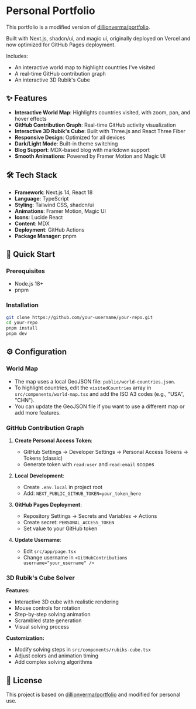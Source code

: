 # Personal Portfolio

This portfolio is a modified version of [dillionverma/portfolio](https://github.com/dillionverma/portfolio).

Built with Next.js, shadcn/ui, and magic ui, originally deployed on Vercel and now optimized for GitHub Pages deployment.

Includes:
- An interactive world map to highlight countries I've visited
- A real-time GitHub contribution graph
- An interactive 3D Rubik's Cube

## ✨ Features

- **Interactive World Map**: Highlights countries visited, with zoom, pan, and hover effects
- **GitHub Contribution Graph**: Real-time GitHub activity visualization
- **Interactive 3D Rubik's Cube**: Built with Three.js and React Three Fiber
- **Responsive Design**: Optimized for all devices
- **Dark/Light Mode**: Built-in theme switching
- **Blog Support**: MDX-based blog with markdown support
- **Smooth Animations**: Powered by Framer Motion and Magic UI

## 🛠️ Tech Stack

- **Framework**: Next.js 14, React 18
- **Language**: TypeScript
- **Styling**: Tailwind CSS, shadcn/ui
- **Animations**: Framer Motion, Magic UI
- **Icons**: Lucide React
- **Content**: MDX
- **Deployment**: GitHub Actions
- **Package Manager**: pnpm

## 🚀 Quick Start

### Prerequisites
- Node.js 18+ 
- pnpm

### Installation
```bash
git clone https://github.com/your-username/your-repo.git
cd your-repo
pnpm install
pnpm dev
```

## ⚙️ Configuration

### World Map

- The map uses a local GeoJSON file: `public/world-countries.json`.
- To highlight countries, edit the `visitedCountries` array in `src/components/world-map.tsx` and add the ISO A3 codes (e.g., "USA", "CHN").
- You can update the GeoJSON file if you want to use a different map or add more features.

### GitHub Contribution Graph

1. **Create Personal Access Token**:
   - GitHub Settings → Developer Settings → Personal Access Tokens → Tokens (classic)
   - Generate token with `read:user` and `read:email` scopes

2. **Local Development**:
   - Create `.env.local` in project root
   - Add: `NEXT_PUBLIC_GITHUB_TOKEN=your_token_here`

3. **GitHub Pages Deployment**:
   - Repository Settings → Secrets and Variables → Actions
   - Create secret: `PERSONAL_ACCESS_TOKEN`
   - Set value to your GitHub token

4. **Update Username**:
   - Edit `src/app/page.tsx`
   - Change username in `<GitHubContributions username="your_username" />`

### 3D Rubik's Cube Solver

**Features:**
- Interactive 3D cube with realistic rendering
- Mouse controls for rotation
- Step-by-step solving animation
- Scrambled state generation
- Visual solving process

**Customization:**
- Modify solving steps in `src/components/rubiks-cube.tsx`
- Adjust colors and animation timing
- Add complex solving algorithms

## 📝 License

This project is based on [dillionverma/portfolio](https://github.com/dillionverma/portfolio) and modified for personal use.

